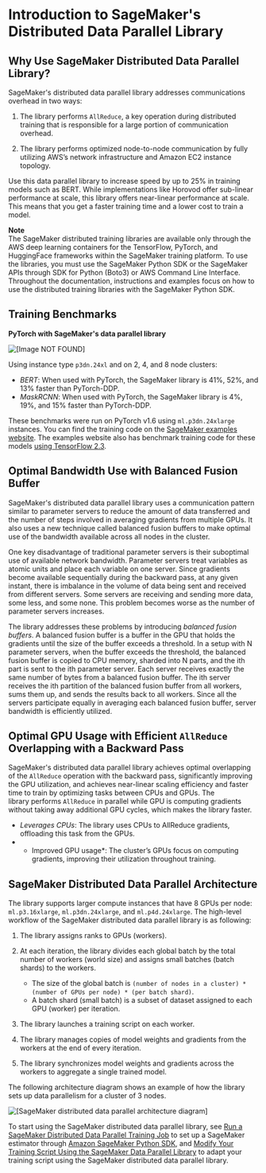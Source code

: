 # Introduction to SageMaker's Distributed Data Parallel Library<a name="data-parallel-intro"></a>

## Why Use SageMaker Distributed Data Parallel Library?<a name="data-parallel-intro-why"></a>

SageMaker's distributed data parallel library addresses communications overhead in two ways:

1. The library performs `AllReduce`, a key operation during distributed training that is responsible for a large portion of communication overhead\.

1. The library performs optimized node\-to\-node communication by fully utilizing AWS’s network infrastructure and Amazon EC2 instance topology\. 

Use this data parallel library to increase speed by up to 25% in training models such as BERT\. While implementations like Horovod offer sub\-linear performance at scale, this library offers near\-linear performance at scale\. This means that you get a faster training time and a lower cost to train a model\.

**Note**  
The SageMaker distributed training libraries are available only through the AWS deep learning containers for the TensorFlow, PyTorch, and HuggingFace frameworks within the SageMaker training platform\. To use the libraries, you must use the SageMaker Python SDK or the SageMaker APIs through SDK for Python \(Boto3\) or AWS Command Line Interface\. Throughout the documentation, instructions and examples focus on how to use the distributed training libraries with the SageMaker Python SDK\.

## Training Benchmarks<a name="data-parallel-benchmarks"></a>

 **PyTorch with SageMaker's data parallel library** 

 ![\[Image NOT FOUND\]](http://docs.aws.amazon.com/sagemaker/latest/dg/images/distributed/data-parallel/sdp-pytorch.png) 

 Using instance type `p3dn.24xl` and on 2, 4, and 8 node clusters: 
+ *BERT*: When used with PyTorch, the SageMaker library is 41%, 52%, and 13% faster than PyTorch\-DDP\.
+ *MaskRCNN*: When used with PyTorch, the SageMaker library is 4%, 19%, and 15% faster than PyTorch\-DDP\.

These benchmarks were run on PyTorch v1\.6 using `ml.p3dn.24xlarge` instances\. You can find the training code on the [SageMaker examples website](https://github.com/aws/amazon-sagemaker-examples/tree/master/training/distributed_training/pytorch/data_parallel)\. The examples website also has benchmark training code for these models [using TensorFlow 2\.3](https://github.com/aws/amazon-sagemaker-examples/tree/master/training/distributed_training/tensorflow/data_parallel)\. 

## Optimal Bandwidth Use with Balanced Fusion Buffer<a name="data-parallel-bfb"></a>

SageMaker's distributed data parallel library uses a communication pattern similar to parameter servers to reduce the amount of data transferred and the number of steps involved in averaging gradients from multiple GPUs\. It also uses a new technique called balanced fusion buffers to make optimal use of the bandwidth available across all nodes in the cluster\. 

One key disadvantage of traditional parameter servers is their suboptimal use of available network bandwidth\. Parameter servers treat variables as atomic units and place each variable on one server\. Since gradients become available sequentially during the backward pass, at any given instant, there is imbalance in the volume of data being sent and received from different servers\. Some servers are receiving and sending more data, some less, and some none\. This problem becomes worse as the number of parameter servers increases\. 

The library addresses these problems by introducing *balanced fusion buffers*\. A balanced fusion buffer is a buffer in the GPU that holds the gradients until the size of the buffer exceeds a threshold\. In a setup with N parameter servers, when the buffer exceeds the threshold, the balanced fusion buffer is copied to CPU memory, sharded into N parts, and the ith part is sent to the ith parameter server\. Each server receives exactly the same number of bytes from a balanced fusion buffer\. The ith server receives the ith partition of the balanced fusion buffer from all workers, sums them up, and sends the results back to all workers\. Since all the servers participate equally in averaging each balanced fusion buffer, server bandwidth is efficiently utilized\. 

## Optimal GPU Usage with Efficient `AllReduce` Overlapping with a Backward Pass<a name="data-parallel-allreduce"></a>

SageMaker's distributed data parallel library achieves optimal overlapping of the `AllReduce` operation with the backward pass, significantly improving the GPU utilization, and achieves near\-linear scaling efficiency and faster time to train by optimizing tasks between CPUs and GPUs\. The library performs `AllReduce` in parallel while GPU is computing gradients without taking away additional GPU cycles, which makes the library faster\.
+  *Leverages CPUs*: The library uses CPUs to AllReduce gradients, offloading this task from the GPUs\. 
+ * Improved GPU usage*: The cluster’s GPUs focus on computing gradients, improving their utilization throughout training\.

## SageMaker Distributed Data Parallel Architecture<a name="data-parallel-architecture"></a>

The library supports larger compute instances that have 8 GPUs per node: `ml.p3.16xlarge`, `ml.p3dn.24xlarge`, and `ml.p4d.24xlarge`\. The high\-level workflow of the SageMaker distributed data parallel library is as following:

1. The library assigns ranks to GPUs \(workers\)\.

1. At each iteration, the library divides each global batch by the total number of workers \(world size\) and assigns small batches \(batch shards\) to the workers\.
   + The size of the global batch is `(number of nodes in a cluster) * (number of GPUs per node) * (per batch shard)`\. 
   + A batch shard \(small batch\) is a subset of dataset assigned to each GPU \(worker\) per iteration\. 

1. The library launches a training script on each worker\.

1. The library manages copies of model weights and gradients from the workers at the end of every iteration\.

1. The library synchronizes model weights and gradients across the workers to aggregate a single trained model\.

The following architecture diagram shows an example of how the library sets up data parallelism for a cluster of 3 nodes\. 

 

![\[SageMaker distributed data parallel architecture diagram\]](http://docs.aws.amazon.com/sagemaker/latest/dg/images/distributed/data-parallel/sdp-architecture.png)

To start using the SageMaker distributed data parallel library, see [Run a SageMaker Distributed Data Parallel Training Job](data-parallel-use-api.md) to set up a SageMaker estimator through [Amazon SageMaker Python SDK](https://sagemaker.readthedocs.io), and [Modify Your Training Script Using the SageMaker Data Parallel Library](data-parallel-modify-sdp.md) to adapt your training script using the SageMaker distributed data parallel library\.